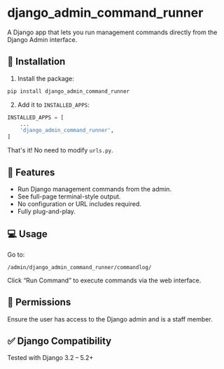 # django_admin_command_runner

A Django app that lets you run management commands directly from the Django Admin interface.

## 🔧 Installation

1. Install the package:

```bash
pip install django_admin_command_runner
```

2. Add it to `INSTALLED_APPS`:

```python
INSTALLED_APPS = [
    ...
    'django_admin_command_runner',
]
```

That's it! No need to modify `urls.py`.

## 🚀 Features

- Run Django management commands from the admin.
- See full-page terminal-style output.
- No configuration or URL includes required.
- Fully plug-and-play.

## 💻 Usage

Go to:

```
/admin/django_admin_command_runner/commandlog/
```

Click “Run Command” to execute commands via the web interface.

## 🔐 Permissions

Ensure the user has access to the Django admin and is a staff member.

## ✅ Django Compatibility

Tested with Django 3.2 – 5.2+

